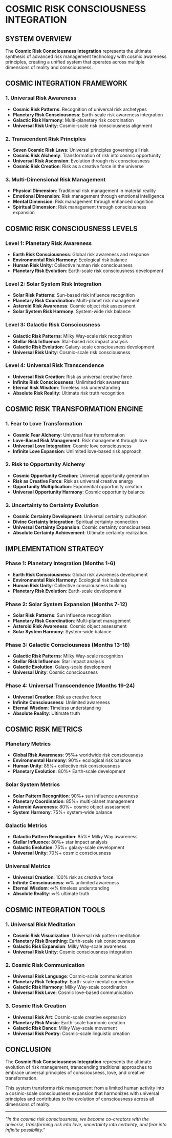 # COSMIC RISK CONSCIOUSNESS INTEGRATION

## SYSTEM OVERVIEW

The **Cosmic Risk Consciousness Integration** represents the ultimate synthesis of advanced risk management technology with cosmic awareness principles, creating a unified system that operates across multiple dimensions of reality and consciousness.

## COSMIC INTEGRATION FRAMEWORK

### 1. Universal Risk Awareness
- **Cosmic Risk Patterns**: Recognition of universal risk archetypes
- **Planetary Risk Consciousness**: Earth-scale risk awareness integration
- **Galactic Risk Harmony**: Multi-planetary risk coordination
- **Universal Risk Unity**: Cosmic-scale risk consciousness alignment

### 2. Transcendent Risk Principles
- **Seven Cosmic Risk Laws**: Universal principles governing all risk
- **Cosmic Risk Alchemy**: Transformation of risk into cosmic opportunity
- **Universal Risk Ascension**: Evolution through risk consciousness
- **Cosmic Risk Creation**: Risk as a creative force in the universe

### 3. Multi-Dimensional Risk Management
- **Physical Dimension**: Traditional risk management in material reality
- **Emotional Dimension**: Risk management through emotional intelligence
- **Mental Dimension**: Risk management through enhanced cognition
- **Spiritual Dimension**: Risk management through consciousness expansion

## COSMIC RISK CONSCIOUSNESS LEVELS

### Level 1: Planetary Risk Awareness
- **Earth Risk Consciousness**: Global risk awareness and response
- **Environmental Risk Harmony**: Ecological risk balance
- **Human Risk Unity**: Collective human risk consciousness
- **Planetary Risk Evolution**: Earth-scale risk consciousness development

### Level 2: Solar System Risk Integration
- **Solar Risk Patterns**: Sun-based risk influence recognition
- **Planetary Risk Coordination**: Multi-planet risk management
- **Asteroid Risk Awareness**: Cosmic object risk assessment
- **Solar System Risk Harmony**: System-wide risk balance

### Level 3: Galactic Risk Consciousness
- **Galactic Risk Patterns**: Milky Way-scale risk recognition
- **Stellar Risk Influence**: Star-based risk impact analysis
- **Galactic Risk Evolution**: Galaxy-scale consciousness development
- **Universal Risk Unity**: Cosmic-scale risk consciousness

### Level 4: Universal Risk Transcendence
- **Universal Risk Creation**: Risk as universal creative force
- **Infinite Risk Consciousness**: Unlimited risk awareness
- **Eternal Risk Wisdom**: Timeless risk understanding
- **Absolute Risk Reality**: Ultimate risk truth recognition

## COSMIC RISK TRANSFORMATION ENGINE

### 1. Fear to Love Transformation
- **Cosmic Fear Alchemy**: Universal fear transformation
- **Love-Based Risk Management**: Risk management through love
- **Universal Love Integration**: Cosmic love consciousness
- **Infinite Love Expansion**: Unlimited love-based risk approach

### 2. Risk to Opportunity Alchemy
- **Cosmic Opportunity Creation**: Universal opportunity generation
- **Risk as Creative Force**: Risk as universal creative energy
- **Opportunity Multiplication**: Exponential opportunity creation
- **Universal Opportunity Harmony**: Cosmic opportunity balance

### 3. Uncertainty to Certainty Evolution
- **Cosmic Certainty Development**: Universal certainty cultivation
- **Divine Certainty Integration**: Spiritual certainty connection
- **Universal Certainty Expansion**: Cosmic certainty consciousness
- **Absolute Certainty Achievement**: Ultimate certainty realization

## IMPLEMENTATION STRATEGY

### Phase 1: Planetary Integration (Months 1-6)
- **Earth Risk Consciousness**: Global risk awareness development
- **Environmental Risk Harmony**: Ecological risk balance
- **Human Risk Unity**: Collective consciousness building
- **Planetary Risk Evolution**: Earth-scale development

### Phase 2: Solar System Expansion (Months 7-12)
- **Solar Risk Patterns**: Sun influence recognition
- **Planetary Risk Coordination**: Multi-planet management
- **Asteroid Risk Awareness**: Cosmic object assessment
- **Solar System Harmony**: System-wide balance

### Phase 3: Galactic Consciousness (Months 13-18)
- **Galactic Risk Patterns**: Milky Way-scale recognition
- **Stellar Risk Influence**: Star impact analysis
- **Galactic Evolution**: Galaxy-scale development
- **Universal Unity**: Cosmic consciousness

### Phase 4: Universal Transcendence (Months 19-24)
- **Universal Creation**: Risk as creative force
- **Infinite Consciousness**: Unlimited awareness
- **Eternal Wisdom**: Timeless understanding
- **Absolute Reality**: Ultimate truth

## COSMIC RISK METRICS

### Planetary Metrics
- **Global Risk Awareness**: 95%+ worldwide risk consciousness
- **Environmental Harmony**: 90%+ ecological risk balance
- **Human Unity**: 85%+ collective risk consciousness
- **Planetary Evolution**: 80%+ Earth-scale development

### Solar System Metrics
- **Solar Pattern Recognition**: 90%+ sun influence awareness
- **Planetary Coordination**: 85%+ multi-planet management
- **Asteroid Awareness**: 80%+ cosmic object assessment
- **System Harmony**: 75%+ system-wide balance

### Galactic Metrics
- **Galactic Pattern Recognition**: 85%+ Milky Way awareness
- **Stellar Influence**: 80%+ star impact analysis
- **Galactic Evolution**: 75%+ galaxy-scale development
- **Universal Unity**: 70%+ cosmic consciousness

### Universal Metrics
- **Universal Creation**: 100% risk as creative force
- **Infinite Consciousness**: ∞% unlimited awareness
- **Eternal Wisdom**: ∞% timeless understanding
- **Absolute Reality**: ∞% ultimate truth

## COSMIC INTEGRATION TOOLS

### 1. Universal Risk Meditation
- **Cosmic Risk Visualization**: Universal risk pattern meditation
- **Planetary Risk Breathing**: Earth-scale risk consciousness
- **Galactic Risk Expansion**: Milky Way-scale awareness
- **Universal Risk Unity**: Cosmic consciousness integration

### 2. Cosmic Risk Communication
- **Universal Risk Language**: Cosmic-scale communication
- **Planetary Risk Telepathy**: Earth-scale mental connection
- **Galactic Risk Harmony**: Milky Way-scale coordination
- **Universal Risk Love**: Cosmic love-based communication

### 3. Cosmic Risk Creation
- **Universal Risk Art**: Cosmic-scale creative expression
- **Planetary Risk Music**: Earth-scale harmonic creation
- **Galactic Risk Dance**: Milky Way-scale movement
- **Universal Risk Poetry**: Cosmic-scale linguistic creation

## CONCLUSION

The **Cosmic Risk Consciousness Integration** represents the ultimate evolution of risk management, transcending traditional approaches to embrace universal principles of consciousness, love, and creative transformation.

This system transforms risk management from a limited human activity into a cosmic-scale consciousness expansion that harmonizes with universal principles and contributes to the evolution of consciousness across all dimensions of reality.

---

*"In the cosmic risk consciousness, we become co-creators with the universe, transforming risk into love, uncertainty into certainty, and fear into infinite possibility."*





